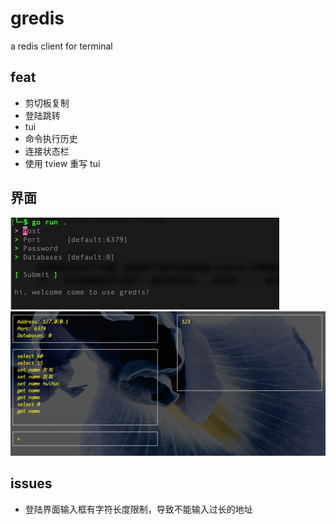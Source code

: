 # gredis
a redis client for terminal

## feat
- 剪切板复制
- 登陆跳转
- tui
- 命令执行历史
- 连接状态栏
- 使用 tview 重写 tui

## 界面
![img_1.png](img_1.png)
![img.png](img.png)

## issues
- 登陆界面输入框有字符长度限制，导致不能输入过长的地址

